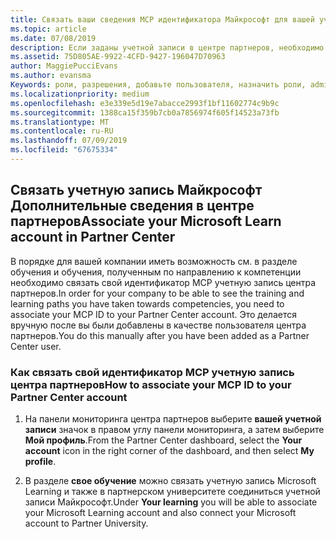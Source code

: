 ```yaml
---
title: Связать ваши сведения MCP идентификатора Майкрософт для вашей учетной записи центра партнеров | Центр партнеров
ms.topic: article
ms.date: 07/08/2019
description: Если заданы учетной записи в центре партнеров, необходимо обновить свой профиль, связывая свой идентификатор MCP.
ms.assetid: 75D805AE-9922-4CFD-9427-196047D70963
author: MaggiePucciEvans
ms.author: evansma
Keywords: роли, разрешения, добавьте пользователя, назначить роли, admin, агент, идентификатор MCP, узнайте Microsoft
ms.localizationpriority: medium
ms.openlocfilehash: e3e339e5d19e7abacce2993f1bf11602774c9b9c
ms.sourcegitcommit: 1388ca15f359b7cb0a7856974f605f14523a73fb
ms.translationtype: MT
ms.contentlocale: ru-RU
ms.lasthandoff: 07/09/2019
ms.locfileid: "67675334"
---
```

## <a name="associate-your-microsoft-learn-account-in-partner-center"></a><span data-ttu-id="cc989-104">Связать учетную запись Майкрософт Дополнительные сведения в центре партнеров</span><span class="sxs-lookup"><span data-stu-id="cc989-104">Associate your Microsoft Learn account in Partner Center</span></span>

<span data-ttu-id="cc989-105">В порядке для вашей компании иметь возможность см. в разделе обучения и обучения, полученным по направлению к компетенции необходимо связать свой идентификатор MCP учетную запись центра партнеров.</span><span class="sxs-lookup"><span data-stu-id="cc989-105">In order for your company to be able to see the training and learning paths you have taken towards competencies, you need to associate your MCP ID to your Partner Center account.</span></span> <span data-ttu-id="cc989-106">Это делается вручную после вы были добавлены в качестве пользователя центра партнеров.</span><span class="sxs-lookup"><span data-stu-id="cc989-106">You do this manually after you have been added as a Partner Center user.</span></span>

### <a name="how-to-associate-your-mcp-id-to-your-partner-center-account"></a><span data-ttu-id="cc989-107">Как связать свой идентификатор MCP учетную запись центра партнеров</span><span class="sxs-lookup"><span data-stu-id="cc989-107">How to associate your MCP ID to your Partner Center account</span></span>

1. <span data-ttu-id="cc989-108">На панели мониторинга центра партнеров выберите **вашей учетной записи** значок в правом углу панели мониторинга, а затем выберите **Мой профиль**.</span><span class="sxs-lookup"><span data-stu-id="cc989-108">From the Partner Center dashboard, select the **Your account** icon in the right corner of the dashboard, and then select **My profile**.</span></span>

2. <span data-ttu-id="cc989-109">В разделе **свое обучение** можно связать учетную запись Microsoft Learning и также в партнерском университете соединиться учетной записи Майкрософт.</span><span class="sxs-lookup"><span data-stu-id="cc989-109">Under **Your learning** you will be able to associate your Microsoft Learning account and also connect your Microsoft account to Partner University.</span></span>